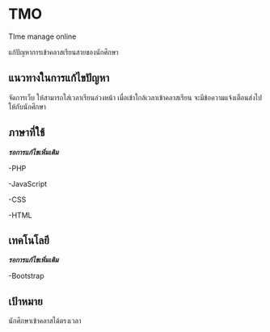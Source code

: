 # TMO
TIme manage online

แก้ปัญหาการเข้าคลาสเรียนสายของนักศึกษา
## แนวทางในการแก้ไขปัญหา
จัดการเว็บ ให้สามารถใส่เวลาเรียนล่วงหน้า เมื่อเข้าใกล้เวลาเข้าคลาสเรียน จะมีข้อความแจ้งเตือนส่งไปให้กับนักศึกษา
## ภาษาที่ใช้
***รอการแก้ไขเพิ่มเติม***

-PHP

-JavaScript

-CSS

-HTML
## เทคโนโลยี
***รอการแก้ไขเพิ่มเติม***

-Bootstrap
## เป้าหมาย
นักศึกษาเข้าคลาสได้ตรงเวลา
